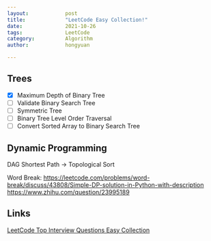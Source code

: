 ```yaml
---
layout:            post
title:             "LeetCode Easy Collection!"
date:              2021-10-26
tags:              LeetCode
category:          Algorithm
author:            hongyuan

---
```



## Trees

- [x] Maximum Depth of Binary Tree
- [ ] Validate Binary Search Tree
- [ ] Symmetric Tree
- [ ] Binary Tree Level Order Traversal
- [ ] Convert Sorted Array to Binary Search Tree

## Dynamic Programming

DAG Shortest Path -> Topological Sort

Word Break:
https://leetcode.com/problems/word-break/discuss/43808/Simple-DP-solution-in-Python-with-description
https://www.zhihu.com/question/23995189


## Links

[LeetCode Top Interview Questions Easy Collection](https://leetcode.com/explore/interview/card/top-interview-questions-easy)